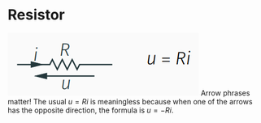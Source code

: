 # Resistor
![Pasted image 20221026205640](../attachments/Pasted%20image%2020221026205640.png)
Arrow phrases matter! The usual $u = Ri$ is meaningless because when one of the arrows has the opposite direction, the formula is $u = -Ri$.